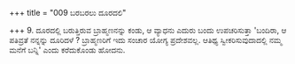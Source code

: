 +++
title = "009 ಬರಬರಲು ದೂರದಲಿ"

+++
9. ದೂರದಲ್ಲಿ ಬರುತ್ತಿರುವ ಬ್ರಾಹ್ಮಣನನ್ನು ಕಂಡು, ಆ ವ್ಯಾಧನು ಎದುರು ಬಂದು ಉಪಚರಿಸುತ್ತಾ 'ಬಂದಿರಾ, ಆ ಪತಿವ್ರತೆ ನನ್ನನ್ನು ದೂರಿದಳೆ ? ಬ್ರಾಹ್ಮಣರಿಗೆ ಇದು ಸಂಚಾರ ಯೋಗ್ಯ ಪ್ರದೇಶವಲ್ಲ. ಆತಿಥ್ಯ ಸ್ವೀಕರಿಸುವುದಾದಲ್ಲಿ ನಮ್ಮ ಮನೆಗೆ ಬನ್ನಿ' ಎಂದು ಕರೆದುಕೊಂಡು ಹೋದನು.